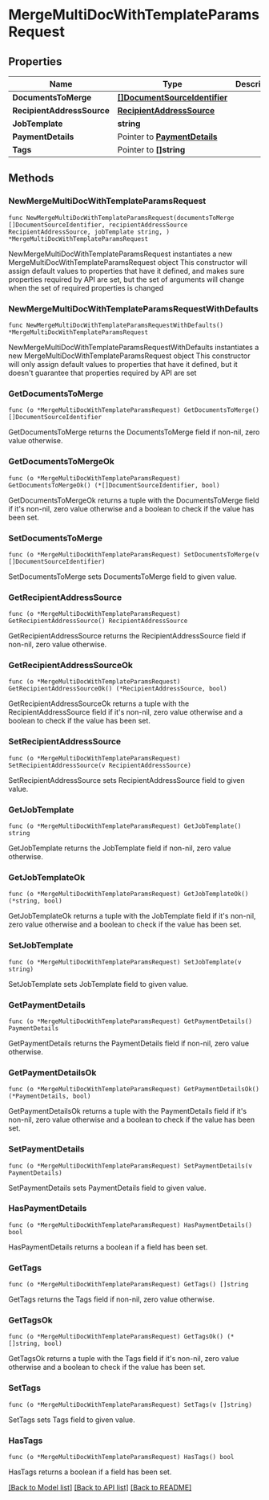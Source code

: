 # MergeMultiDocWithTemplateParamsRequest

## Properties

Name | Type | Description | Notes
------------ | ------------- | ------------- | -------------
**DocumentsToMerge** | [**[]DocumentSourceIdentifier**](DocumentSourceIdentifier.md) |  | 
**RecipientAddressSource** | [**RecipientAddressSource**](RecipientAddressSource.md) |  | 
**JobTemplate** | **string** |  | 
**PaymentDetails** | Pointer to [**PaymentDetails**](PaymentDetails.md) |  | [optional] 
**Tags** | Pointer to **[]string** |  | [optional] 

## Methods

### NewMergeMultiDocWithTemplateParamsRequest

`func NewMergeMultiDocWithTemplateParamsRequest(documentsToMerge []DocumentSourceIdentifier, recipientAddressSource RecipientAddressSource, jobTemplate string, ) *MergeMultiDocWithTemplateParamsRequest`

NewMergeMultiDocWithTemplateParamsRequest instantiates a new MergeMultiDocWithTemplateParamsRequest object
This constructor will assign default values to properties that have it defined,
and makes sure properties required by API are set, but the set of arguments
will change when the set of required properties is changed

### NewMergeMultiDocWithTemplateParamsRequestWithDefaults

`func NewMergeMultiDocWithTemplateParamsRequestWithDefaults() *MergeMultiDocWithTemplateParamsRequest`

NewMergeMultiDocWithTemplateParamsRequestWithDefaults instantiates a new MergeMultiDocWithTemplateParamsRequest object
This constructor will only assign default values to properties that have it defined,
but it doesn't guarantee that properties required by API are set

### GetDocumentsToMerge

`func (o *MergeMultiDocWithTemplateParamsRequest) GetDocumentsToMerge() []DocumentSourceIdentifier`

GetDocumentsToMerge returns the DocumentsToMerge field if non-nil, zero value otherwise.

### GetDocumentsToMergeOk

`func (o *MergeMultiDocWithTemplateParamsRequest) GetDocumentsToMergeOk() (*[]DocumentSourceIdentifier, bool)`

GetDocumentsToMergeOk returns a tuple with the DocumentsToMerge field if it's non-nil, zero value otherwise
and a boolean to check if the value has been set.

### SetDocumentsToMerge

`func (o *MergeMultiDocWithTemplateParamsRequest) SetDocumentsToMerge(v []DocumentSourceIdentifier)`

SetDocumentsToMerge sets DocumentsToMerge field to given value.


### GetRecipientAddressSource

`func (o *MergeMultiDocWithTemplateParamsRequest) GetRecipientAddressSource() RecipientAddressSource`

GetRecipientAddressSource returns the RecipientAddressSource field if non-nil, zero value otherwise.

### GetRecipientAddressSourceOk

`func (o *MergeMultiDocWithTemplateParamsRequest) GetRecipientAddressSourceOk() (*RecipientAddressSource, bool)`

GetRecipientAddressSourceOk returns a tuple with the RecipientAddressSource field if it's non-nil, zero value otherwise
and a boolean to check if the value has been set.

### SetRecipientAddressSource

`func (o *MergeMultiDocWithTemplateParamsRequest) SetRecipientAddressSource(v RecipientAddressSource)`

SetRecipientAddressSource sets RecipientAddressSource field to given value.


### GetJobTemplate

`func (o *MergeMultiDocWithTemplateParamsRequest) GetJobTemplate() string`

GetJobTemplate returns the JobTemplate field if non-nil, zero value otherwise.

### GetJobTemplateOk

`func (o *MergeMultiDocWithTemplateParamsRequest) GetJobTemplateOk() (*string, bool)`

GetJobTemplateOk returns a tuple with the JobTemplate field if it's non-nil, zero value otherwise
and a boolean to check if the value has been set.

### SetJobTemplate

`func (o *MergeMultiDocWithTemplateParamsRequest) SetJobTemplate(v string)`

SetJobTemplate sets JobTemplate field to given value.


### GetPaymentDetails

`func (o *MergeMultiDocWithTemplateParamsRequest) GetPaymentDetails() PaymentDetails`

GetPaymentDetails returns the PaymentDetails field if non-nil, zero value otherwise.

### GetPaymentDetailsOk

`func (o *MergeMultiDocWithTemplateParamsRequest) GetPaymentDetailsOk() (*PaymentDetails, bool)`

GetPaymentDetailsOk returns a tuple with the PaymentDetails field if it's non-nil, zero value otherwise
and a boolean to check if the value has been set.

### SetPaymentDetails

`func (o *MergeMultiDocWithTemplateParamsRequest) SetPaymentDetails(v PaymentDetails)`

SetPaymentDetails sets PaymentDetails field to given value.

### HasPaymentDetails

`func (o *MergeMultiDocWithTemplateParamsRequest) HasPaymentDetails() bool`

HasPaymentDetails returns a boolean if a field has been set.

### GetTags

`func (o *MergeMultiDocWithTemplateParamsRequest) GetTags() []string`

GetTags returns the Tags field if non-nil, zero value otherwise.

### GetTagsOk

`func (o *MergeMultiDocWithTemplateParamsRequest) GetTagsOk() (*[]string, bool)`

GetTagsOk returns a tuple with the Tags field if it's non-nil, zero value otherwise
and a boolean to check if the value has been set.

### SetTags

`func (o *MergeMultiDocWithTemplateParamsRequest) SetTags(v []string)`

SetTags sets Tags field to given value.

### HasTags

`func (o *MergeMultiDocWithTemplateParamsRequest) HasTags() bool`

HasTags returns a boolean if a field has been set.


[[Back to Model list]](../README.md#documentation-for-models) [[Back to API list]](../README.md#documentation-for-api-endpoints) [[Back to README]](../README.md)


